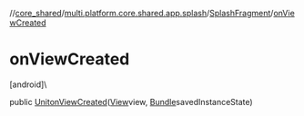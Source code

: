 //[core_shared](../../../index.md)/[multi.platform.core.shared.app.splash](../index.md)/[SplashFragment](index.md)/[onViewCreated](on-view-created.md)

# onViewCreated

[android]\

public [Unit](https://kotlinlang.org/api/latest/jvm/stdlib/kotlin/-unit/index.html)[onViewCreated](on-view-created.md)([View](https://developer.android.com/reference/kotlin/android/view/View.html)view, [Bundle](https://developer.android.com/reference/kotlin/android/os/Bundle.html)savedInstanceState)
